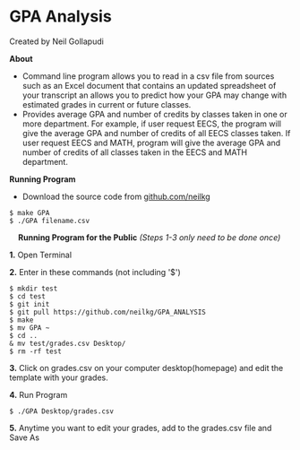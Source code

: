 # GPA Analysis
Created by Neil Gollapudi

**About**
- Command line program allows you to read in a csv file from sources such as an Excel document that contains an updated spreadsheet of your transcript an allows you to predict how your GPA may change with estimated grades in current or future classes.
- Provides average GPA and number of credits by classes taken in one or more department. For example, if user request EECS, the program will give the average GPA and number of credits of all EECS classes taken. If user request EECS and MATH, program will give the average GPA and number of credits of all classes taken in the EECS and MATH department.


**Running Program**
- Download the source code from [github.com/neilkg](https://github.com/neilkg/GPA_ANALYSIS)
```
$ make GPA
$ ./GPA filename.csv
```
&nbsp;
&nbsp; 
**Running Program for the Public**
*(Steps 1-3 only need to be done once)*

**1.** Open Terminal

**2.** Enter in these commands (not including '$')
```
$ mkdir test
$ cd test
$ git init
$ git pull https://github.com/neilkg/GPA_ANALYSIS
$ make
$ mv GPA ~
$ cd ..
& mv test/grades.csv Desktop/
$ rm -rf test
```

**3.** Click on grades.csv on your computer desktop(homepage) and edit the template with your grades.

**4.** Run Program
```
$ ./GPA Desktop/grades.csv
```

**5.** Anytime you want to edit your grades, add to the grades.csv file and Save As

